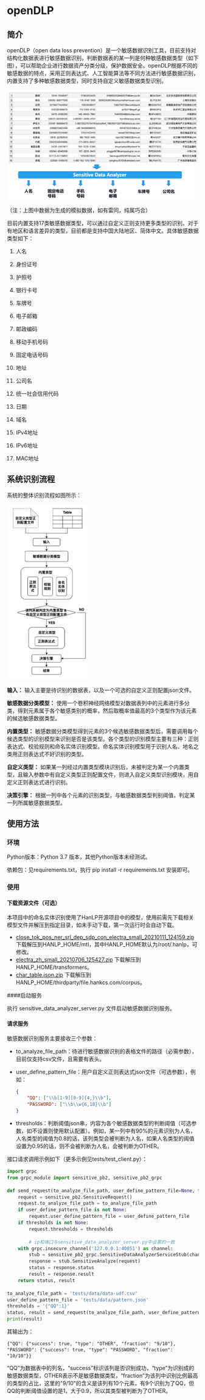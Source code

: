 # openDLP

## 简介

openDLP（open data loss prevention）是一个敏感数据识别工具，目前支持对结构化数据表进行敏感数据识别，判断数据表的某一列是何种敏感数据类型（如下图），可以帮助企业进行数据资产分类分级，保护数据安全。openDLP根据不同的敏感数据的特点，采用正则表达式、人工智能算法等不同方法进行敏感数据识别，内置支持了多种敏感数据类型，同时支持自定义敏感数据类型识别。

<img src="docs/问题描述.png" alt="问题描述" style="zoom:50%;" />

（注：上图中数据为生成的模拟数据，如有雷同，纯属巧合）



目前内置支持17类敏感数据类型，可以通过自定义正则支持更多类型的识别。对于有地区和语言差异的类型，目前都是支持中国大陆地区、简体中文。具体敏感数据类型如下：

1. 人名

2. 身份证号

3. 护照号

4. 银行卡号

5. 车牌号

6. 电子邮箱

7. 邮政编码

8. 移动手机号码

9. 固定电话号码

10. 地址

11. 公司名

12. 统一社会信用代码

13. 日期

14. 域名

15. IPv4地址

16. IPv6地址

17. MAC地址

    

## 系统识别流程 

系统的整体识别流程如图所示：

<img src="docs/识别流程.png" alt="识别流程" style="zoom:45%;" />

**输入：** 输入主要是待识别的数据表，以及一个可选的自定义正则配置json文件。

**敏感数据分类模型：** 使用一个卷积神经网络模型对数据表列中的元素进行多分类，得到元素属于各个敏感类别的概率，然后取概率值最高的3个类型作为该元素的候选敏感数据类型。

**内置类型：** 敏感数据分类模型得到元素的3个候选敏感数据类型后，需要调用每个候选类型的识别模型来识别是否是该类型。各个类型的识别模型主要有三种：正则表达式、校验规则和命名实体识别模型。命名实体识别模型用于识别人名、地名之类用正则表达式不好识别的类型。

**自定义类型：** 如果某一列经过内置类型模块识别后，未被判定为某一个内置类型，且输入参数中有自定义类型正则配置文件，则进入自定义类型识别模块，用自定义正则表达式进行识别。

**决策引擎：** 根据一列中各个元素的识别类型，与敏感数据类型判别阈值，判定某一列所属敏感数据类型。



## 使用方法

### 环境

Python版本：Python 3.7 版本，其他Python版本未经测试。

依赖包：见requirements.txt，执行 pip install -r requirements.txt 安装即可。

### 使用

#### 下载资源文件（可选）

本项目中的命名实体识别使用了HanLP开源项目中的模型，使用前需先下载相关模型文件并解压到指定目录，如未手动下载，第一次运行时会自动下载。

+ [close_tok_pos_ner_srl_dep_sdp_con_electra_small_20210111_124159.zip](https://file.hankcs.com/hanlp/mtl/close_tok_pos_ner_srl_dep_sdp_con_electra_small_20210111_124159.zip) 下载解压到HANLP_HOME/mtl，其中HANLP_HOME默认为/root/.hanlp，可修改。
+ [electra_zh_small_20210706_125427.zip](https://file.hankcs.com/hanlp/transformers/electra_zh_small_20210706_125427.zip) 下载解压到HANLP_HOME/transformers。
+ [char_table.json.zip](https://file.hankcs.com/corpus/char_table.json.zip) 下载解压到HANLP_HOME/thirdparty/file.hankcs.com/corpus。

####启动服务

执行 sensitive_data_analyzer_server.py 文件启动敏感数据识别服务。

#### 请求服务

敏感数据识别服务主要接收三个参数：

+ to_analyze_file_path：待进行敏感数据识别的表格文件的路径（必需参数），目前仅支持csv文件，且需要有表头。

+ user_define_pattern_file：用户自定义正则表达式json文件（可选参数），例如：

  ```json
  {
      "QQ": ["\\b[1-9][0-9]{4,}\\b"],
      "PASSWORD": ["\\b\\w{6,18}\\b"]
  }
  ```

+ thresholds：判断阈值json串，内容为各个敏感数据类型的判断阈值（可选参数，如不设置则使用默认配置）。例如，某一列中有90%的元素识别为人名，人名类型的阈值为0.8的话，该列类型会被判断为人名，如果人名类型的阈值设置为0.95的话，则不会被判断为人名，会被判断为OTHER。

接口请求调用示例如下（更多示例见tests/test_client.py）：

```python
import grpc
from grpc_module import sensitive_pb2, sensitive_pb2_grpc

def send_request(to_analyze_file_path, user_define_pattern_file=None, thresholds=None):
    request = sensitive_pb2.SensitiveRequest()
    request.to_analyze_file_path = to_analyze_file_path
    if user_define_pattern_file is not None:
        request.user_define_pattern_file = user_define_pattern_file
    if thresholds is not None:
        request.thresholds = thresholds
        
		# ip和端口与sensitive_data_analyzer_server.py中设置的一致
    with grpc.insecure_channel('127.0.0.1:40051') as channel:
        stub = sensitive_pb2_grpc.SensitiveDataAnalyzerServiceStub(channel)
        response = stub.SensitiveAnalyze(request)
        status = response.status
        result = response.result
    return status, result

to_analyze_file_path = 'tests/data/data-udf.csv'
user_define_pattern_file = 'tests/data/pattern.json'
thresholds = '{"QQ":1}'
status, result = send_request(to_analyze_file_path, user_define_pattern_file, thresholds)
print(result)
```

其输出为：

```shell
{"QQ": {"success": true, "type": "OTHER", "fraction": "9/10"}, "PASSWORD": {"success": true, "type": "PASSWORD", "fraction": "10/10"}}
```

“QQ”为数据表中的列名，“success”标识该列是否识别成功，“type”为识别成的敏感数据类型，OTHER表示不是敏感数据类型，“fraction”为该列中识别比例最高的类型的占比，这里的"9/10"的含义是该列有10个元素，有9个识别为了QQ，但QQ的判断阈值设置的是1，大于0.9，所以其类型被判断为了OTHER。

